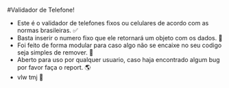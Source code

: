 #Validador de Telefone!

- Este é o validador de telefones fixos ou celulares de acordo com as normas brasileiras. ✅
- Basta inserir o numero fixo que ele retornará um objeto com os dados. 👾
- Foi feito de forma modular para caso algo não se encaixe no seu codigo seja simples de remover. 🔗
- Aberto para uso por qualquer usuario, caso haja encontrado algum bug por favor faça o report. 🌎
- vlw tmj 🤙
